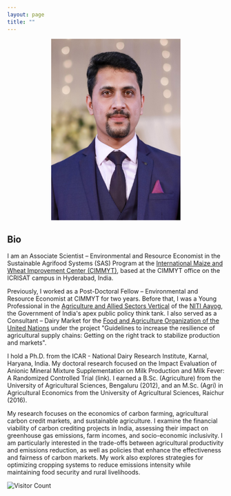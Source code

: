 ```yaml
---
layout: page
title: ""
---
```

<p align="center">
  <img width="300" height="420" src="unnamed.jpg">
</p>

## Bio ##

  I am an Associate Scientist – Environmental and Resource Economist in the Sustainable Agrifood Systems (SAS) Program at the [International Maize and Wheat Improvement Center (CIMMYT)](https://www.cimmyt.org/), based at the CIMMYT office on the ICRISAT campus in Hyderabad, India.
  
  Previously, I worked as a Post-Doctoral Fellow – Environmental and Resource Economist at CIMMYT for two years. Before that, I was a Young Professional in the [Agriculture and Allied Sectors Vertical](https://www.niti.gov.in/index.php/verticals/agriculture) of the [NITI Aayog](https://www.niti.gov.in/), the Government of India's apex public policy think tank. I also served as a Consultant – Dairy Market for the [Food and Agriculture Organization of the United Nations](https://www.fao.org/about/en/) under the project "Guidelines to increase the resilience of agricultural supply chains: Getting on the right track to stabilize production and markets".
  
  I hold a Ph.D. from the ICAR - National Dairy Research Institute, Karnal, Haryana, India. My doctoral research focused on the Impact Evaluation of Anionic Mineral Mixture Supplementation on Milk Production and Milk Fever: A Randomized Controlled Trial (link). I earned a B.Sc. (Agriculture) from the University of Agricultural Sciences, Bengaluru (2012), and an M.Sc. (Agri) in Agricultural Economics from the University of Agricultural Sciences, Raichur (2016).

  My research focuses on the economics of carbon farming, agricultural carbon credit markets, and sustainable agriculture. I examine the financial viability of carbon crediting projects in India, assessing their impact on greenhouse gas emissions, farm incomes, and socio-economic inclusivity​​​. I am particularly interested in the trade-offs between agricultural productivity and emissions reduction​, as well as policies that enhance the effectiveness and fairness of carbon markets​. My work also explores strategies for optimizing cropping systems to reduce emissions intensity while maintaining food security and rural livelihoods​.



![Visitor Count](https:​//profile-counter.glitch.me/{adeeth07.github.io}/count.svg)
